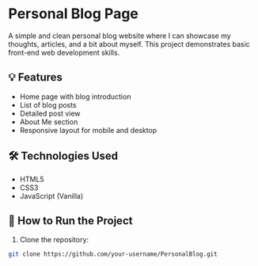 # Personal Blog Page

A simple and clean personal blog website where I can showcase my thoughts, articles, and a bit about myself. This project demonstrates basic front-end web development skills.

## 💡 Features

- Home page with blog introduction
- List of blog posts
- Detailed post view
- About Me section
- Responsive layout for mobile and desktop

## 🛠️ Technologies Used

- HTML5
- CSS3
- JavaScript (Vanilla)

## 🚀 How to Run the Project

1. Clone the repository:

```bash
git clone https://github.com/your-username/PersonalBlog.git
